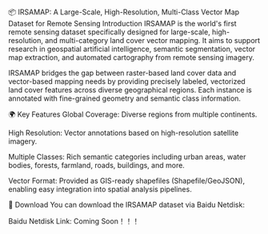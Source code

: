📦 IRSAMAP: A Large-Scale, High-Resolution, Multi-Class Vector Map Dataset for Remote Sensing
Introduction
IRSAMAP is the world's first remote sensing dataset specifically designed for large-scale, high-resolution, and multi-category land cover vector mapping. It aims to support research in geospatial artificial intelligence, semantic segmentation, vector map extraction, and automated cartography from remote sensing imagery.

IRSAMAP bridges the gap between raster-based land cover data and vector-based mapping needs by providing precisely labeled, vectorized land cover features across diverse geographical regions. Each instance is annotated with fine-grained geometry and semantic class information.

🌍 Key Features
Global Coverage: Diverse regions from multiple continents.

High Resolution: Vector annotations based on high-resolution satellite imagery.

Multiple Classes: Rich semantic categories including urban areas, water bodies, forests, farmland, roads, buildings, and more.

Vector Format: Provided as GIS-ready shapefiles (Shapefile/GeoJSON), enabling easy integration into spatial analysis pipelines.

🔗 Download
You can download the IRSAMAP dataset via Baidu Netdisk:

Baidu Netdisk Link: Coming Soon！！！
